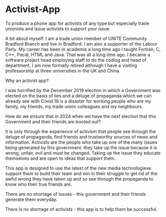# Activist-App

To  produce a phone app for activists of any type but especially trade unionists and issue activists to support your issue

A bit about myself. I am a trade union member of UNITE Community Bradford Branch and live in Bradford. I am also a supporter of the Labour Party. My career has been in academia a long time ago I taught Fortran, C, C++, Pacal, HTML and Java. That was all a long time ago. I became a software project head employing staff to do the coding and head of department. I am now formally retired although I have a visiting professorship at three universities in the UK and China.
 
Why an activist app?

I was horrified by the December 2019 election in which a Government was elected on the basis of lies and a deluge of propaganda which we can already see with Covid 19 is a disaster for working people who are my family, my friends, my trade union colleagues and my neighbours.

How do we ensure that in 2024 when we have the next election that this Government and their friends are booted out? 

It is only through the experience of activism that people see through the deluge of propaganda, find friends and trustworthy sources of news and information. Activists are the people who take up one of the many issues being generated by this government. they take up the issue because it is wrong, unfair, evil and must be changed. Taking up the issue they educate themselves and are open to ideas that support them. 

This app is designed to use the latest of the new media technologiese support them to build their team and win in their struggle to get rid of the awful wrong they have taken up and so see through the propaganda to know who their true friends are.

There are no shortage of issues - this government and their friends generate them everyday. 

There is no shortage of activists - this app is to help them be successful. 
